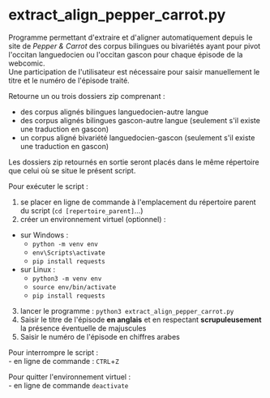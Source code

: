# extract_align_pepper_carrot.py

Programme permettant d'extraire et d'aligner automatiquement depuis le site de *Pepper & Carrot* des corpus bilingues ou bivariétés ayant pour pivot l'occitan languedocien ou l'occitan gascon pour chaque épisode de la webcomic.  
Une participation de l'utilisateur est nécessaire pour saisir manuellement le titre et le numéro de l'épisode traité.

Retourne un ou trois dossiers zip comprenant :  
- des corpus alignés bilingues languedocien-autre langue
- des corpus alignés bilingues gascon-autre langue (seulement s'il existe une traduction en gascon)  
- un corpus aligné bivariété languedocien-gascon (seulement s'il existe une traduction en gascon)  

Les dossiers zip retournés en sortie seront placés dans le même répertoire que celui où se situe le présent script.

Pour exécuter le script :   
1) se placer en ligne de commande à l'emplacement du répertoire parent du script (`cd [repertoire_parent]`...)
2) créer un environnement virtuel (optionnel) : 
- sur Windows :  
    - `python -m venv env`  
    - `env\Scripts\activate`   
    - `pip install requests`  
- sur Linux :
    - `python3 -m venv env`  
    - `source env/bin/activate`  
    - `pip install requests`
3) lancer le programme : `python3 extract_align_pepper_carrot.py`  
4) Saisir le titre de l'épisode __en anglais__ et en respectant __scrupuleusement__ la présence éventuelle de majuscules  
5) Saisir le numéro de l'épisode en chiffres arabes  

Pour interrompre le script :   
	- en ligne de commande : `CTRL`+`Z` 

Pour quitter l'environnement virtuel :   
	- en ligne de commande  `deactivate`